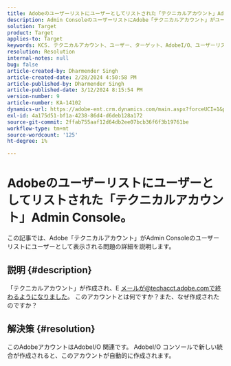 ```yaml
---
title: Adobeのユーザーリストにユーザーとしてリストされた「テクニカルアカウント」Admin Console。
description: Admin ConsoleのユーザーリストにAdobe「テクニカルアカウント」がユーザーとして表示される問題の解決方法の詳細を説明します。
solution: Target
product: Target
applies-to: Target
keywords: KCS. テクニカルアカウント、ユーザー、ターゲット、AdobeI/O、ユーザーリスト
resolution: Resolution
internal-notes: null
bug: false
article-created-by: Dharmender Singh
article-created-date: 2/28/2024 4:50:58 PM
article-published-by: Dharmender Singh
article-published-date: 3/12/2024 8:15:54 PM
version-number: 9
article-number: KA-14102
dynamics-url: https://adobe-ent.crm.dynamics.com/main.aspx?forceUCI=1&pagetype=entityrecord&etn=knowledgearticle&id=ac309a87-59d6-ee11-9079-6045bd006295
exl-id: 4a175d51-bf1a-4238-86d4-d6deb128a172
source-git-commit: 2ffab755aaf12d64db2ee07bcb36f6f3b19761be
workflow-type: tm+mt
source-wordcount: '125'
ht-degree: 1%

---
```


# Adobeのユーザーリストにユーザーとしてリストされた「テクニカルアカウント」Admin Console。


この記事では、Adobe「テクニカルアカウント」がAdmin Consoleのユーザーリストにユーザーとして表示される問題の詳細を説明します。

## 説明 {#description}


「テクニカルアカウント」が作成され、E メールが@techacct.adobe.comで終わるようになりました。 このアカウントとは何ですか？また、なぜ作成されたのですか？


## 解決策 {#resolution}


このAdobeアカウントはAdobeI/O 関連です。 AdobeI/O コンソールで新しい統合が作成されると、このアカウントが自動的に作成されます。
